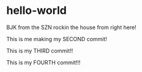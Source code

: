 # hello-world

BJK from the SZN rockin the house from right here!

This is me making my SECOND commit!

This is my THIRD commit!!

This is my FOURTH commit!!!
